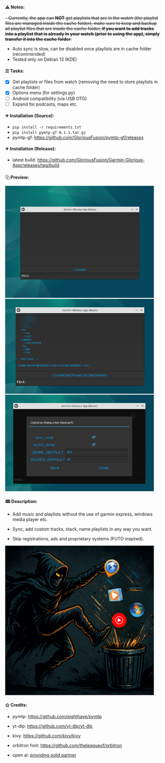 
#### ⚠ Notes:
~~- Currently, the app can **NOT** get playlists that are in the watch (the playlist files are managed inside the cache folder), make sure to keep and backup all playlist files that are inside the cache folder, **if you want to add tracks into a playlist that is already in your watch (prior to using the app), simply transfer it into the cache folder**.~~
- Auto sync is slow, can be disabled once playlists are in cache folder (recommended)
- Tested only on Debian 12 (KDE)

#### ☰ Tasks:
- [X] Get playlists or files from watch (removing the need to store playlists in cache folder)
- [X] Options menu (for settings.py)
- [ ] Android compatibility (via USB OTG)
- [ ] Expand for podcasts, maps etc.

#### ✈︎ Installation (Source):
- `pip install -r requirements.txt`
- `pip install pymtp-gf-0.1.1.tar.gz`
- pymtp-gf: https://github.com/GloriousFusion/pymtp-gf/releases

#### ✈︎ Installation (Release):
- latest build: https://github.com/GloriousFusion/Garmin-Glorious-App/releases/tag/build

#### ⿻ Preview:
<img src="images/preview01.png" width="480"/>

<img src="images/preview02.png" width="480"/>

<img src="images/preview03.png" width="480"/>

#### 🕮 Description:

- Add music and playlists without the use of garmin express, windows media player etc.

- Sync, add custom tracks, stack, name playlists in any way you want.

- Skip registrations, ads and proprietary systems (FUTO inspired).

<img src="images/desc01.png" width="480"/>

#### ⚝ Credits:
- pymtp: https://github.com/eighthave/pymtp

- yt-dlp: https://github.com/yt-dlp/yt-dlp

- kivy: https://github.com/kivy/kivy

- orbitron font: https://github.com/theleagueof/orbitron

- open ai: [providing solid partner](https://openai.com/)
